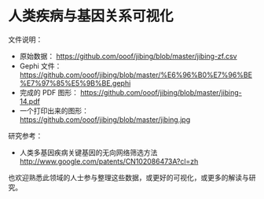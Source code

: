 人类疾病与基因关系可视化
======

文件说明：

- 原始数据： https://github.com/ooof/jibing/blob/master/jibing-zf.csv
- Gephi 文件： https://github.com/ooof/jibing/blob/master/%E6%96%B0%E7%96%BE%E7%97%85%E5%9B%BE.gephi
- 完成的 PDF 图形： https://github.com/ooof/jibing/blob/master/jibing-14.pdf
- 一个打印出来的图形： https://github.com/ooof/jibing/blob/master/jibing.jpg

研究参考：

- 人类多基因疾病关键基因的无向网络筛选方法  http://www.google.com/patents/CN102086473A?cl=zh


也欢迎熟悉此领域的人士参与整理这些数据，或更好的可视化，或更多的解读与研究。

